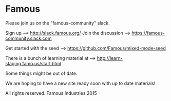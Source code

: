 Famous
=================

Please join us on the "famous-community" slack.

Sign up --> http://slack.famous.org/
Join the discussion --> https://famous-community.slack.com

Get started with the seed --> https://github.com/Famous/mixed-mode-seed

There is a bunch of learning material at --> http://learn-staging.famo.us/start.html

Some things might be out of date. 

We are hoping to have a new site ready soon with up to date materials!

All rights reserved. Famous Industries 2015
